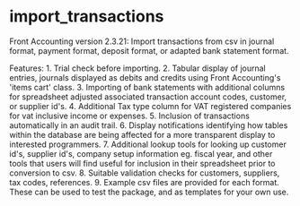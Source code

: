 import_transactions
===================

Front Accounting version 2.3.21: Import transactions from csv in 
	journal format, 
	payment format, 
	deposit format, or 
	adapted bank statement format. 
	
Features: 
	1. Trial check before importing. 
	2. Tabular display of journal entries, journals displayed as debits and credits using Front Accounting's 'items cart' class. 
	3. Importing of bank statements with additional columns for spreadsheet adjusted associated transaction account codes, customer, or supplier id's. 
	4. Additional Tax type column for VAT registered companies for vat inclusive income or expenses. 
	5. Inclusion of transactions automatically in an audit trail. 
	6. Display notifications identifying how tables within the database are being affected for a more transparent display to interested programmers. 
	7. Additional lookup tools for looking up customer id's, supplier id's, company setup information eg. fiscal year, and other tools that users will find useful for inclusion in their spreadsheet prior to conversion to csv. 
	8. Suitable validation checks for customers, suppliers, tax codes, references. 
	9. Example csv files are provided for each format. These can be used to test the package, and as templates for your own use.
